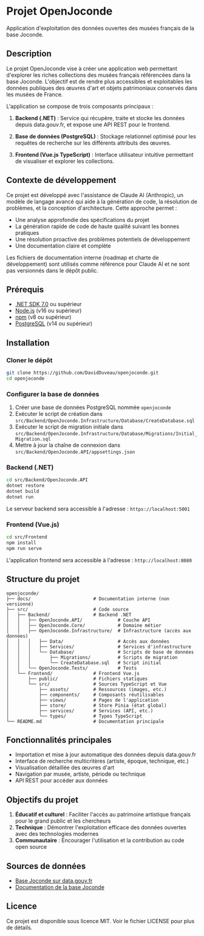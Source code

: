 # Projet OpenJoconde

Application d'exploitation des données ouvertes des musées français de la base Joconde.

## Description

Le projet OpenJoconde vise à créer une application web permettant d'explorer les riches collections des musées français référencées dans la base Joconde. L'objectif est de rendre plus accessibles et exploitables les données publiques des œuvres d'art et objets patrimoniaux conservés dans les musées de France.

L'application se compose de trois composants principaux :

1. **Backend (.NET)** : Service qui récupère, traite et stocke les données depuis data.gouv.fr, et expose une API REST pour le frontend.

2. **Base de données (PostgreSQL)** : Stockage relationnel optimisé pour les requêtes de recherche sur les différents attributs des œuvres.

3. **Frontend (Vue.js TypeScript)** : Interface utilisateur intuitive permettant de visualiser et explorer les collections.

## Contexte de développement

Ce projet est développé avec l'assistance de Claude AI (Anthropic), un modèle de langage avancé qui aide à la génération de code, la résolution de problèmes, et la conception d'architecture. Cette approche permet :

- Une analyse approfondie des spécifications du projet
- La génération rapide de code de haute qualité suivant les bonnes pratiques
- Une résolution proactive des problèmes potentiels de développement
- Une documentation claire et complète

Les fichiers de documentation interne (roadmap et charte de développement) sont utilisés comme référence pour Claude AI et ne sont pas versionnés dans le dépôt public.

## Prérequis

- [.NET SDK 7.0](https://dotnet.microsoft.com/download/dotnet/7.0) ou supérieur
- [Node.js](https://nodejs.org/) (v16 ou supérieur)
- [npm](https://www.npmjs.com/) (v8 ou supérieur)
- [PostgreSQL](https://www.postgresql.org/) (v14 ou supérieur)

## Installation

### Cloner le dépôt

```bash
git clone https://github.com/DavidDuveau/openjoconde.git
cd openjoconde
```

### Configurer la base de données

1. Créer une base de données PostgreSQL nommée `openjoconde`
2. Exécuter le script de création dans `src/Backend/OpenJoconde.Infrastructure/Database/CreateDatabase.sql`
3. Exécuter le script de migration initiale dans `src/Backend/OpenJoconde.Infrastructure/Database/Migrations/Initial_Migration.sql`
4. Mettre à jour la chaîne de connexion dans `src/Backend/OpenJoconde.API/appsettings.json`

### Backend (.NET)

```bash
cd src/Backend/OpenJoconde.API
dotnet restore
dotnet build
dotnet run
```

Le serveur backend sera accessible à l'adresse : `https://localhost:5001`

### Frontend (Vue.js)

```bash
cd src/Frontend
npm install
npm run serve
```

L'application frontend sera accessible à l'adresse : `http://localhost:8080`

## Structure du projet

```
openjoconde/
├── docs/                       # Documentation interne (non versionné)
├── src/                        # Code source
│   ├── Backend/                # Backend .NET
│   │   ├── OpenJoconde.API/             # Couche API
│   │   ├── OpenJoconde.Core/            # Domaine métier
│   │   ├── OpenJoconde.Infrastructure/  # Infrastructure (accès aux données)
│   │   │   ├── Data/                    # Accès aux données
│   │   │   ├── Services/                # Services d'infrastructure
│   │   │   └── Database/                # Scripts de base de données
│   │   │       ├── Migrations/          # Scripts de migration
│   │   │       └── CreateDatabase.sql   # Script initial
│   │   └── OpenJoconde.Tests/           # Tests
│   └── Frontend/               # Frontend Vue.js
│       ├── public/             # Fichiers statiques
│       └── src/                # Sources TypeScript et Vue
│           ├── assets/         # Ressources (images, etc.)
│           ├── components/     # Composants réutilisables
│           ├── views/          # Pages de l'application
│           ├── store/          # Store Pinia (état global)
│           ├── services/       # Services (API, etc.)
│           └── types/          # Types TypeScript
└── README.md                   # Documentation principale
```

## Fonctionnalités principales

- Importation et mise à jour automatique des données depuis data.gouv.fr
- Interface de recherche multicritères (artiste, époque, technique, etc.)
- Visualisation détaillée des œuvres d'art
- Navigation par musée, artiste, période ou technique
- API REST pour accéder aux données

## Objectifs du projet

1. **Éducatif et culturel** : Faciliter l'accès au patrimoine artistique français pour le grand public et les chercheurs
2. **Technique** : Démontrer l'exploitation efficace des données ouvertes avec des technologies modernes
3. **Communautaire** : Encourager l'utilisation et la contribution au code open source

## Sources de données
- [Base Joconde sur data.gouv.fr](https://www.data.gouv.fr/fr/datasets/joconde-catalogue-collectif-des-collections-des-musees-de-france/)
- [Documentation de la base Joconde](https://www.culture.gouv.fr/Espace-documentation/Bases-de-donnees/Fiches-bases-de-donnees/Joconde-catalogue-collectif-des-collections-des-musees-de-France)

## Licence

Ce projet est disponible sous licence MIT. Voir le fichier LICENSE pour plus de détails.